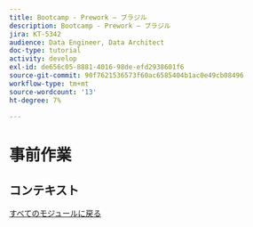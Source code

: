 ```yaml
---
title: Bootcamp - Prework — ブラジル
description: Bootcamp - Prework — ブラジル
jira: KT-5342
audience: Data Engineer, Data Architect
doc-type: tutorial
activity: develop
exl-id: de656c05-8881-4016-98de-efd2938601f6
source-git-commit: 90f7621536573f60ac6585404b1ac0e49cb08496
workflow-type: tm+mt
source-wordcount: '13'
ht-degree: 7%

---
```


# 事前作業

## コンテキスト


[すべてのモジュールに戻る](./overview.md)
